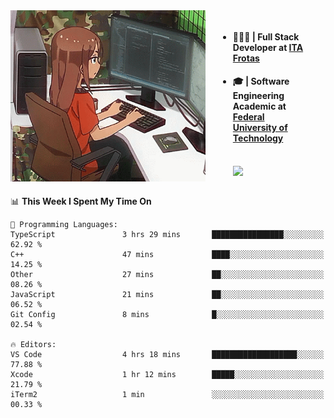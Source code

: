 
<body >
  <div style="display: flex; width: auto; margin-right: 30px ">
    <img align="right" width="312" height="274" style="padding-right:20px; " src="assets/umiko.gif" alt="Computer man" />
    <ul style="flex: 1;">
      <li><h4>🧑🏽‍💻 | Full Stack Developer at <a href="https://itafrotas.com//">ITA Frotas</a></h4></li>
      <li><h4>🎓 | Software Engineering Academic at <a href="http://www.utfpr.edu.br/">Federal University of Technology</a></h4></li>
      <br/>
      <a href="https://skillicons.dev">
        <img src="https://skillicons.dev/icons?i=ts,react,nodejs,go,swift,js,adonis,postgres,c,heroku,gradle,firebase,flutter,docker,aws,java,redis,kubernetes&theme=light&&perline=6 " />
      </a>
    </ul>  
    <br/>
  </div>
</body>


<!--START_SECTION:waka-->
📊 **This Week I Spent My Time On** 

```text
💬 Programming Languages: 
TypeScript               3 hrs 29 mins       ████████████████░░░░░░░░░   62.92 % 
C++                      47 mins             ████░░░░░░░░░░░░░░░░░░░░░   14.25 % 
Other                    27 mins             ██░░░░░░░░░░░░░░░░░░░░░░░   08.26 % 
JavaScript               21 mins             ██░░░░░░░░░░░░░░░░░░░░░░░   06.52 % 
Git Config               8 mins              █░░░░░░░░░░░░░░░░░░░░░░░░   02.54 % 

🔥 Editors: 
VS Code                  4 hrs 18 mins       ███████████████████░░░░░░   77.88 % 
Xcode                    1 hr 12 mins        █████░░░░░░░░░░░░░░░░░░░░   21.79 % 
iTerm2                   1 min               ░░░░░░░░░░░░░░░░░░░░░░░░░   00.33 % 
```


<!--END_SECTION:waka-->

<!--
**danielr0d/danielr0d** is a ✨ _special_ ✨ repository because its `README.md` (this file) appears on your GitHub profile.

Here are some ideas to get you started:

- 🔭 I’m currently working on ...
- 🌱 I’m currently learning ...
- 👯 I’m looking to collaborate on ...
- 🤔 I’m looking for help with ...
- 💬 Ask me about ...
- 📫 How to reach me: ...
- 😄 Pronouns: ...
- ⚡ Fun fact: ...
-->
